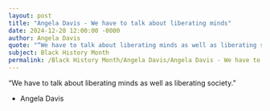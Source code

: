 ```yaml
---
layout: post
title: "Angela Davis - We have to talk about liberating minds"
date: 2024-12-28 12:00:00 -0000
author: Angela Davis
quote: "“We have to talk about liberating minds as well as liberating society.”"
subject: Black History Month
permalink: /Black History Month/Angela Davis/Angela Davis - We have to talk about liberating minds
---
```


“We have to talk about liberating minds as well as liberating society.”

- Angela Davis
